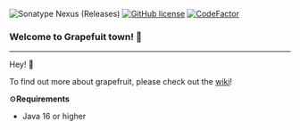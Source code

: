 ![Sonatype Nexus (Releases)](https://img.shields.io/nexus/r/grapefruit/grapefruit?nexusVersion=3&server=https%3A%2F%2Frepo.danifoldi.com)
[![GitHub license](https://img.shields.io/github/license/HgeX/grapefruit)](https://github.com/HgeX/grapefruit/blob/main/LICENSE)
[![CodeFactor](https://www.codefactor.io/repository/github/hgex/grapefruit/badge)](https://www.codefactor.io/repository/github/hgex/grapefruit)


### Welcome to Grapefuit town! 🍊

---

Hey! 👋

To find out more about grapefruit, please check out the [wiki](https://github.com/HgeX/grapefruit/wiki)!

⚙️**Requirements**
- Java 16 or higher
